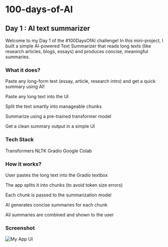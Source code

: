 # 100-days-of-AI
## Day 1 : AI text summarizer
Welcome to my Day 1 of the #100DaysOfAI challenge!
In this mini-project, I built a simple AI-powered Text Summarizer that reads long texts (like research articles, blogs, essays) and produces concise, meaningful summaries.

### What it does?
Paste any long-form text (essay, article, research intro) and get a quick summary using AI!

 Paste any long text into the UI

 Split the text smartly into manageable chunks

 Summarize using a pre-trained transformer model

 Get a clean summary output in a simple UI

 ### Tech Stack
Transformers
NLTK
Gradio
Google Colab

### How it works?
User pastes the long text into the Gradio textbox

The app splits it into chunks (to avoid token size errors)

Each chunk is passed to the summarization model

AI generates concise summaries for each chunk

All summaries are combined and shown to the user

### Screenshot
![My App UI](DAY1SS.png)



 


